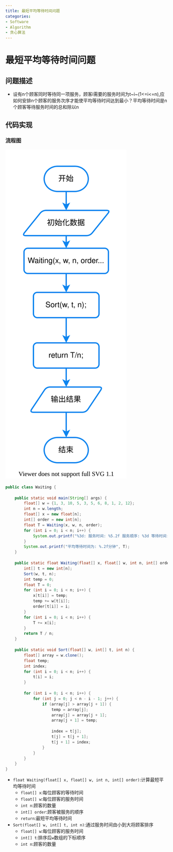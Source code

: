 ```yaml
---
title: 最短平均等待时间问题
categories:
- Software
- Algorithm
- 贪心算法
---
```

# 最短平均等待时间问题

## 问题描述

- 设有n个顾客同时等待同一项服务，顾客i需要的服务时间为t~i~(1<=i<=n),应如何安排n个顾客的服务次序才能使平均等待时间达到最小？平均等待时间是n个顾客等待服务时间的总和除以n

## 代码实现

### 流程图

![](https://raw.githubusercontent.com/LuShan123888/Files/main/Pictures/2020-12-10-2020-11-25-Flowchart-3.svg)

```java
public class Waiting {

    public static void main(String[] args) {
        float[] w = {1, 3, 10, 5, 3, 5, 6, 8, 1, 2, 12};
        int n = w.length;
        float[] x = new float[n];
        int[] order = new int[n];
        float T = Waiting(x, w, n, order);
        for (int i = 0; i < n; i++) {
            System.out.printf("%3d: 服务时间: %5.2f 服务顺序: %3d 等待时间: %5.2f\n", (i + 1), w[i], (order[i] + 1), x[i]);
        }
        System.out.printf("平均等待时间为: %.2f分钟", T);
    }

    public static float Waiting(float[] x, float[] w, int n, int[] order) {
        int[] t = new int[n];
        Sort(w, t, n);
        int temp = 0;
        float T = 0;
        for (int i = 0; i < n; i++) {
            x[t[i]] = temp;
            temp += w[t[i]];
            order[t[i]] = i;
        }
        for (int i = 0; i < n; i++) {
            T += x[i];
        }
        return T / n;
    }

    public static void Sort(float[] w, int[] t, int n) {
        float[] array = w.clone();
        float temp;
        int index;
        for (int i = 0; i < n; i++) {
            t[i] = i;
        }

        for (int i = 0; i < n; i++) {
            for (int j = 0; j < n - i - 1; j++) {
                if (array[j] > array[j + 1]) {
                    temp = array[j];
                    array[j] = array[j + 1];
                    array[j + 1] = temp;

                    index = t[j];
                    t[j] = t[j + 1];
                    t[j + 1] = index;
                }
            }
        }
    }
}
```

- `float Waiting(float[] x, float[] w, int n, int[] order)`:计算最短平均等待时间
    - `float[] x`:每位顾客的等待时间
    - `float[] w`:每位顾客的服务时间
    - `int n`:顾客的数量
    - `int[] order`:顾客被服务的顺序
    - `return`:最短平均等待时间
- `Sort(float[] w, int[] t, int n)`:通过服务时间由小到大将顾客排序
    - `float[] w`:每位顾客的服务时间
    - `int[] t`:排序后`w`数组的下标顺序
    - `int n`:顾客的数量